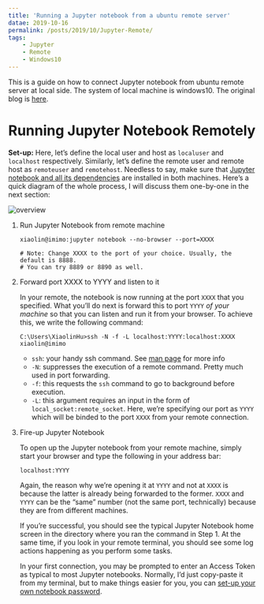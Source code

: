 ```yaml
---
title: 'Running a Jupyter notebook from a ubuntu remote server'
datae: 2019-10-16
permalink: /posts/2019/10/Jupyter-Remote/
tags: 
    - Jupyter
    - Remote 
    - Windows10
---
```


This is a guide on how to connect Jupyter notebook from ubuntu remote server at local side. The system of local machine is windows10. The original blog is [here](https://ljvmiranda921.github.io/notebook/2018/01/31/running-a-jupyter-notebook/).

# Running Jupyter Notebook Remotely

**Set-up:** Here, let’s define the local user and host as `localuser` and `localhost` respectively. Similarly, let’s define the remote user and remote host as `remoteuser` and `remotehost`. Needless to say, make sure that [Jupyter notebook and all its dependencies](http://jupyter.readthedocs.io/en/latest/install.html) are installed in both machines. Here’s a quick diagram of the whole process, I will discuss them one-by-one in the next section:

![overview](https://ljvmiranda921.github.io/assets/png/tuts/jupyternotebook.png)

1. Run Jupyter Notebook from remote machine

   ```
   xiaolin@imimo:jupyter notebook --no-browser --port=XXXX
   
   # Note: Change XXXX to the port of your choice. Usually, the default is 8888. 
   # You can try 8889 or 8890 as well.
   ```

2. Forward port XXXX to YYYY and listen to it

   In your remote, the notebook is now running at the port `XXXX` that you specified. What you’ll do next is forward this to port `YYYY` *of your machine* so that you can listen and run it from your browser. To achieve this, we write the following command:

   ```
   C:\Users\XiaolinHu>ssh -N -f -L localhost:YYYY:localhost:XXXX xiaolin@imimo
   ```

   - `ssh`: your handy ssh command. See [man page](https://man.openbsd.org/ssh) for more info
   - `-N`: suppresses the execution of a remote command. Pretty much used in port forwarding.
   - `-f`: this requests the `ssh` command to go to background before execution.
   - `-L`: this argument requires an input in the form of `local_socket:remote_socket`. Here, we’re specifying our port as `YYYY` which will be binded to the port `XXXX` from your remote connection.

3. Fire-up Jupyter Notebook

   To open up the Jupyter notebook from your remote machine, simply start your browser and type the following in your address bar:

   ```
   localhost:YYYY
   ```

   Again, the reason why we’re opening it at `YYYY` and not at `XXXX` is because the latter is already being forwarded to the former. `XXXX` and `YYYY` can be the “same” number (not the same port, technically) because they are from different machines.

   If you’re successful, you should see the typical Jupyter Notebook home screen in the directory where you ran the command in Step 1. At the same time, if you look in your remote terminal, you should see some log actions happening as you perform some tasks.

   In your first connection, you may be prompted to enter an Access Token as typical to most Jupyter notebooks. Normally, I’d just copy-paste it from my terminal, but to make things easier for you, you can [set-up your own notebook password](http://jupyter-notebook.readthedocs.io/en/stable/public_server.html#automatic-password-setup).